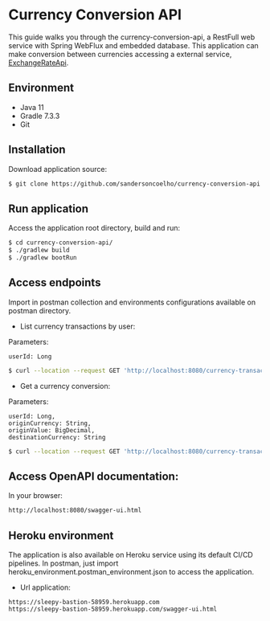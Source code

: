 # Currency Conversion API

This guide walks you through the currency-conversion-api, a RestFull
web service with Spring WebFlux and embedded database. This application
can make conversion between currencies accessing a external service,
[ExchangeRateApi](http://api.exchangeratesapi.io).

## Environment
* Java 11
* Gradle 7.3.3
* Git

## Installation
Download application source:
```bash
$ git clone https://github.com/sandersoncoelho/currency-conversion-api.git
```

## Run application
Access the application root directory, build and run:
```bash
$ cd currency-conversion-api/
$ ./gradlew build
$ ./gradlew bootRun
```

## Access endpoints
Import in postman collection and environments configurations available on
postman directory.

* List currency transactions by user:

Parameters:
```
userId: Long
```
```bash
$ curl --location --request GET 'http://localhost:8080/currency-transaction/user/1'
```

* Get a currency conversion:

Parameters:
```
userId: Long,
originCurrency: String,
originValue: BigDecimal,
destinationCurrency: String
```
```bash
$ curl --location --request GET 'http://localhost:8080/currency-transaction/conversion?userId=1&originCurrency=EUR&originValue=45.34&destinationCurrency=USD'
```

## Access OpenAPI documentation:
In your browser:

```bash
http://localhost:8080/swagger-ui.html
```
## Heroku environment
The application is also available on Heroku service using its default
CI/CD pipelines. In postman, just import heroku_environment.postman_environment.json
to access the application.
* Url application:
```
https://sleepy-bastion-58959.herokuapp.com
https://sleepy-bastion-58959.herokuapp.com/swagger-ui.html
```